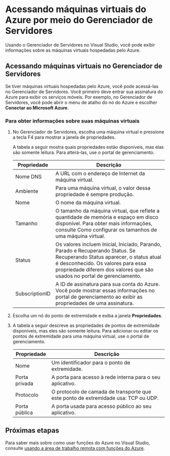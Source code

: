 <properties
   pageTitle="Acessando Máquinas Virtuais do Azure do Gerenciador de Servidores | Microsoft Azure"
   description="Obtenha uma visão geral de como exibir e gerenciar máquinas virtuais (VMs) do Azure no Gerenciador de Servidores no Visual Studio."
   services="visual-studio-online"
   documentationCenter="na"
   authors="TomArcher"
   manager="douge"
   editor="" />
<tags
   ms.service="multiple"
   ms.devlang="dotnet"
   ms.topic="article"
   ms.tgt_pltfrm="na"
   ms.workload="multiple"
   ms.date="09/30/2015"
   ms.author="tarcher" />

# Acessando máquinas virtuais do Azure por meio do Gerenciador de Servidores

Usando o Gerenciador de Servidores no Visual Studio, você pode exibir informações sobre as máquinas virtuais hospedadas pelo Azure.

## Acessando máquinas virtuais no Gerenciador de Servidores

Se tiver máquinas virtuais hospedadas pelo Azure, você pode acessá-las no Gerenciador de Servidores. Você primeiro deve entrar sua assinatura do Azure para exibir os serviços móveis. Por exemplo, no Gerenciador de Servidores, você pode abrir o menu de atalho do nó do Azure e escolher **Conectar ao Microsoft Azure**.

### Para obter informações sobre suas máquinas virtuais

1. No Gerenciador de Servidores, escolha uma máquina virtual e pressione a tecla F4 para mostrar a janela de propriedades.

    A tabela a seguir mostra quais propriedades estão disponíveis, mas elas são somente leitura. Para alterá-las, use o portal de gerenciamento.

  	|Propriedade|Descrição|
  	|---|---|
  	|Nome DNS|A URL com o endereço de Internet da máquina virtual.|
  	|Ambiente|Para uma máquina virtual, o valor dessa propriedade é sempre produção.|
  	|Nome|O nome da máquina virtual.|
  	|Tamanho|O tamanho da máquina virtual, que reflete a quantidade de memória e espaço em disco disponível. Para obter mais informações, consulte Como configurar os tamanhos de uma máquina virtual.|
  	|Status|Os valores incluem Inicial, Iniciado, Parando, Parado e Recuperando Status. Se Recuperando Status aparecer, o status atual é desconhecido. Os valores para essa propriedade diferem dos valores que são usados no portal de gerenciamento.|
  	|SubscriptionID|A ID de assinatura para sua conta do Azure. Você pode mostrar essas informações no portal de gerenciamento ao exibir as propriedades de uma assinatura.|

1. Escolha um nó do ponto de extremidade e exiba a janela **Propriedades**.

1. A tabela a seguir descreve as propriedades de pontos de extremidade disponíveis, mas eles são somente leitura. Para adicionar ou editar os pontos de extremidade para uma máquina virtual, use o portal de gerenciamento.

  	|Propriedade|Descrição|
  	|---|---|
  	|Nome|Um identificador para o ponto de extremidade.|
  	|Porta privada|A porta para acesso à rede interna para o seu aplicativo.|
  	|Protocolo|O protocolo de camada de transporte que este ponto de extremidade usa: TCP ou UDP.|
  	|Porta pública|A porta usada para acesso público ao seu aplicativo.|

## Próximas etapas

Para saber mais sobre como usar funções do Azure no Visual Studio, consulte [usando a área de trabalho remota com funções do Azure](vs-azure-tools-remote-desktop-roles.md).

<!---HONumber=AcomDC_1217_2015-->